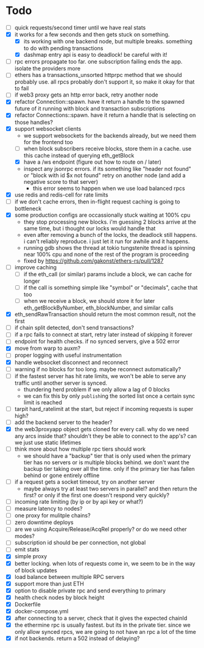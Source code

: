 # Todo

- [ ] quick requests/second timer until we have real stats
- [x] it works for a few seconds and then gets stuck on something.
  - [x] its working with one backend node, but multiple breaks. something to do with pending transactions
  - [x] dashmap entry api is easy to deadlock! be careful with it!
- [ ] rpc errors propagate too far. one subscription failing ends the app. isolate the providers more
- [ ] ethers has a transactions_unsorted httprpc method that we should probably use. all rpcs probably don't support it, so make it okay for that to fail
- [ ] if web3 proxy gets an http error back, retry another node
- [x] refactor Connection::spawn. have it return a handle to the spawned future of it running with block and transaction subscriptions
- [x] refactor Connections::spawn. have it return a handle that is selecting on those handles?
- [x] support websocket clients
  - we support websockets for the backends already, but we need them for the frontend too
  - [ ] when block subscribers receive blocks, store them in a cache. use this cache instead of querying eth_getBlock
  - [x] have a /ws endpoint (figure out how to route on / later)
  - inspect any jsonrpc errors. if its something like "header not found" or "block with id $x not found" retry on another node (and add a negative score to that server)
    - this error seems to happen when we use load balanced rpcs
- [x] use redis and redis-cell for rate limits
- [ ] if we don't cache errors, then in-flight request caching is going to bottleneck 
- [x] some production configs are occassionally stuck waiting at 100% cpu
  - they stop processing new blocks. i'm guessing 2 blocks arrive at the same time, but i thought our locks would handle that
  - even after removing a bunch of the locks, the deadlock still happens. i can't reliably reproduce. i just let it run for awhile and it happens.
  - running gdb shows the thread at tokio tungstenite thread is spinning near 100% cpu and none of the rest of the program is proceeding
  - fixed by https://github.com/gakonst/ethers-rs/pull/1287
- [ ] improve caching
  - [ ] if the eth_call (or similar) params include a block, we can cache for longer
  - [ ] if the call is something simple like "symbol" or "decimals", cache that too
  - [ ] when we receive a block, we should store it for later eth_getBlockByNumber, eth_blockNumber, and similar calls
- [x] eth_sendRawTransaction should return the most common result, not the first
- [ ] if chain split detected, don't send transactions?
- [ ] if a rpc fails to connect at start, retry later instead of skipping it forever
- [ ] endpoint for health checks. if no synced servers, give a 502 error
- [x] move from warp to auxm?
- [ ] proper logging with useful instrumentation
- [x] handle websocket disconnect and reconnect
- [ ] warning if no blocks for too long. maybe reconnect automatically?
- [ ] if the fastest server has hit rate limits, we won't be able to serve any traffic until another server is synced.
    - thundering herd problem if we only allow a lag of 0 blocks
    - we can fix this by only `publish`ing the sorted list once a certain sync limit is reached 
- [ ] tarpit hard_ratelimit at the start, but reject if incoming requests is super high?
- [ ] add the backend server to the header?
- [x] the web3proxyapp object gets cloned for every call. why do we need any arcs inside that? shouldn't they be able to connect to the app's? can we just use static lifetimes
- [ ] think more about how multiple rpc tiers should work
  - we should have a "backup" tier that is only used when the primary tier has no servers or is multiple blocks behind. we don't want the backup tier taking over all the time. only if the primary tier has fallen behind or gone entirely offline
- [ ] if a request gets a socket timeout, try on another server
  - maybe always try at least two servers in parallel? and then return the first? or only if the first one doesn't respond very quickly?
- [ ] incoming rate limiting (by ip or by api key or what?)
- [ ] measure latency to nodes?
- [ ] one proxy for mulitple chains?
- [ ] zero downtime deploys
- [ ] are we using Acquire/Release/AcqRel properly? or do we need other modes?
- [ ] subscription id should be per connection, not global
- [ ] emit stats
- [x] simple proxy
- [x] better locking. when lots of requests come in, we seem to be in the way of block updates
- [x] load balance between multiple RPC servers
- [x] support more than just ETH
- [x] option to disable private rpc and send everything to primary
- [x] health check nodes by block height
- [x] Dockerfile
- [x] docker-compose.yml
- [x] after connecting to a server, check that it gives the expected chainId
- [x] the ethermine rpc is usually fastest. but its in the private tier. since we only allow synced rpcs, we are going to not have an rpc a lot of the time
- [x] if not backends. return a 502 instead of delaying?
